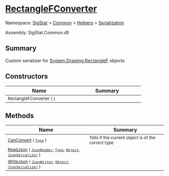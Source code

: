 # [RectangleFConverter](./RectangleFConverter.md)

Namespace: [SigStat]() > [Common](./../../README.md) > [Helpers](./../README.md) > [Serialization](./README.md)

Assembly: SigStat.Common.dll

## Summary
Custom serializer for [System.Drawing.RectangleF](https://docs.microsoft.com/en-us/dotnet/api/System.Drawing.RectangleF) objects

## Constructors

| Name | Summary | 
| --- | --- | 
| <sub>RectangleFConverter (  )</sub><div style="width: 200px">| <sub></sub><div style="width: 200px">| <br>


## Methods

| Name | Summary | 
| --- | --- | 
| <sub>[CanConvert](./Methods/RectangleFConverter-100664058.md) ( [`Type`](https://docs.microsoft.com/en-us/dotnet/api/System.Type) )</sub><div style="width: 200px">| <sub>Tells if the current object is of the correct type</sub><div style="width: 200px">| <br>
| <sub>[ReadJson](./Methods/RectangleFConverter-100664059.md) ( [`JsonReader`](./RectangleFConverter.md), [`Type`](https://docs.microsoft.com/en-us/dotnet/api/System.Type), [`Object`](https://docs.microsoft.com/en-us/dotnet/api/System.Object), [`JsonSerializer`](./RectangleFConverter.md) )</sub><div style="width: 200px">| <sub></sub><div style="width: 200px">| <br>
| <sub>[WriteJson](./Methods/RectangleFConverter-100664060.md) ( [`JsonWriter`](./RectangleFConverter.md), [`Object`](https://docs.microsoft.com/en-us/dotnet/api/System.Object), [`JsonSerializer`](./RectangleFConverter.md) )</sub><div style="width: 200px">| <sub></sub><div style="width: 200px">| <br>


